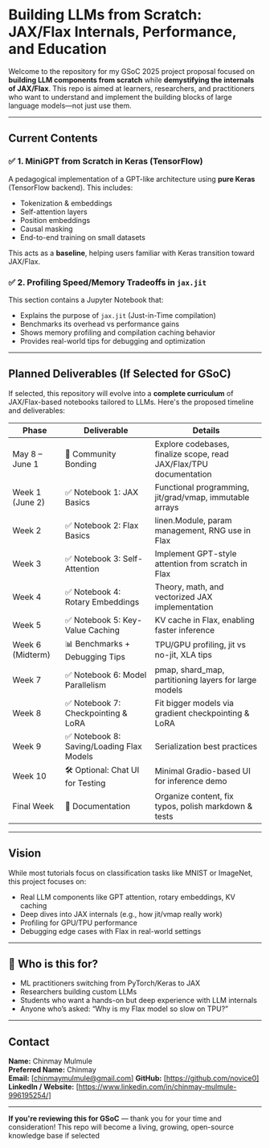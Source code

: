 # Building LLMs from Scratch: JAX/Flax Internals, Performance, and Education

Welcome to the repository for my GSoC 2025 project proposal focused on **building LLM components from scratch** while **demystifying the internals of JAX/Flax**. This repo is aimed at learners, researchers, and practitioners who want to understand and implement the building blocks of large language models—not just use them.

---

## Current Contents

### ✅ 1. MiniGPT from Scratch in Keras (TensorFlow)

A pedagogical implementation of a GPT-like architecture using **pure Keras** (TensorFlow backend). This includes:

- Tokenization & embeddings
- Self-attention layers
- Position embeddings
- Causal masking
- End-to-end training on small datasets

This acts as a **baseline**, helping users familiar with Keras transition toward JAX/Flax.

### ✅ 2. Profiling Speed/Memory Tradeoffs in `jax.jit`

This section contains a Jupyter Notebook that:

- Explains the purpose of `jax.jit` (Just-in-Time compilation)
- Benchmarks its overhead vs performance gains
- Shows memory profiling and compilation caching behavior
- Provides real-world tips for debugging and optimization

---

## Planned Deliverables (If Selected for GSoC)

If selected, this repository will evolve into a **complete curriculum** of JAX/Flax-based notebooks tailored to LLMs. Here's the proposed timeline and deliverables:

| **Phase**        | **Deliverable**                           | **Details**                                                        |
| ---------------- | ----------------------------------------- | ------------------------------------------------------------------ |
| May 8 – June 1   | 🧠 Community Bonding                      | Explore codebases, finalize scope, read JAX/Flax/TPU documentation |
| Week 1 (June 2)  | ✅ Notebook 1: JAX Basics                 | Functional programming, jit/grad/vmap, immutable arrays            |
| Week 2           | ✅ Notebook 2: Flax Basics                | linen.Module, param management, RNG use in Flax                    |
| Week 3           | ✅ Notebook 3: Self-Attention             | Implement GPT-style attention from scratch in Flax                 |
| Week 4           | ✅ Notebook 4: Rotary Embeddings          | Theory, math, and vectorized JAX implementation                    |
| Week 5           | ✅ Notebook 5: Key-Value Caching          | KV cache in Flax, enabling faster inference                        |
| Week 6 (Midterm) | 📊 Benchmarks + Debugging Tips            | TPU/GPU profiling, jit vs no-jit, XLA tips                         |
| Week 7           | ✅ Notebook 6: Model Parallelism          | pmap, shard_map, partitioning layers for large models              |
| Week 8           | ✅ Notebook 7: Checkpointing & LoRA       | Fit bigger models via gradient checkpointing & LoRA                |
| Week 9           | ✅ Notebook 8: Saving/Loading Flax Models | Serialization best practices                                       |
| Week 10          | 🛠️ Optional: Chat UI for Testing          | Minimal Gradio-based UI for inference demo                         |
| Final Week       | 🧾 Documentation                          | Organize content, fix typos, polish markdown & tests               |

---

## Vision

While most tutorials focus on classification tasks like MNIST or ImageNet, this project focuses on:

- Real LLM components like GPT attention, rotary embeddings, KV caching
- Deep dives into JAX internals (e.g., how jit/vmap really work)
- Profiling for GPU/TPU performance
- Debugging edge cases with Flax in real-world settings

---

## 👥 Who is this for?

- ML practitioners switching from PyTorch/Keras to JAX
- Researchers building custom LLMs
- Students who want a hands-on but deep experience with LLM internals
- Anyone who’s asked: “Why is my Flax model so slow on TPU?”

---

## Contact

**Name:** Chinmay Mulmule  
**Preferred Name:** Chinmay  
**Email:** [chinmaymulmule@gmail.com]
**GitHub:** [https://github.com/novice0]
**LinkedIn / Website:** [https://www.linkedin.com/in/chinmay-mulmule-996195254/]

---

**If you're reviewing this for GSoC** — thank you for your time and consideration! This repo will become a living, growing, open-source knowledge base if selected
